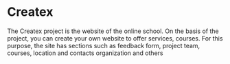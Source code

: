 # Createx
The Createx project is the website of the online school. On the basis of the project, you can create your own website to offer services, courses. For this purpose, the site has sections such as feedback form, project team, courses, location and contacts organization and others
